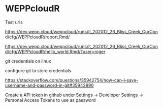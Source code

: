 # WEPPcloudR

Test urls

https://dev.wepp.cloud/weppcloud/runs/lt_202012_26_Bliss_Creek_CurCond/cfg/WEPPcloudR/report.Rmd/

https://dev.wepp.cloud/weppcloud/runs/lt_202012_26_Bliss_Creek_CurCond/cfg/WEPPcloudR/hello_world.Rmd/?user=roger

git credentials on linux

configure git to store credentials

https://stackoverflow.com/questions/35942754/how-can-i-save-username-and-password-in-git#35942890

Create a API token in github under Settings -> Developer Settings -> Personal Access Tokens to use as password
